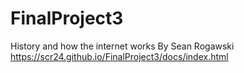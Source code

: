 # FinalProject3
History and how the internet works
By Sean Rogawski
https://scr24.github.io/FinalProject3/docs/index.html
